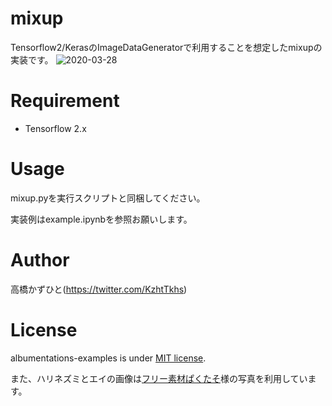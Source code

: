 # mixup
Tensorflow2/KerasのImageDataGeneratorで利用することを想定したmixupの実装です。
![2020-03-28](https://user-images.githubusercontent.com/37477845/77815138-58f86f00-70fb-11ea-8b16-4d82a6920bc9.png)

# Requirement
 
* Tensorflow 2.x

# Usage
mixup.pyを実行スクリプトと同梱してください。

実装例はexample.ipynbを参照お願いします。

# Author
高橋かずひと(https://twitter.com/KzhtTkhs)

# License

albumentations-examples is under [MIT license](LICENSE.md).

また、ハリネズミとエイの画像は[フリー素材ぱくたそ](https://www.pakutaso.com)様の写真を利用しています。
